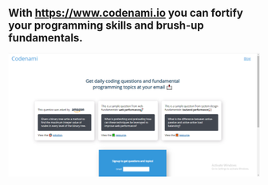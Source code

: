 ## With https://www.codenami.io you can fortify your programming skills and brush-up fundamentals. 

![name-of-you-image](./codenami.png)
